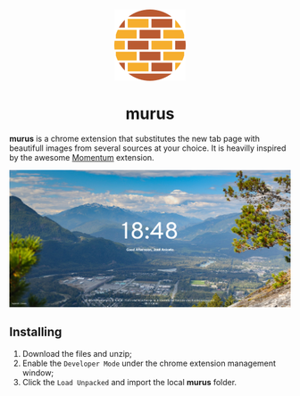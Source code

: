 <p align="center">
    <br>
    <img src="img/icon128.png"/>
<p>
<h1 align="center">murus</h1>

**murus** is a chrome extension that substitutes the new tab page with beautifull images from several sources at your choice. It is heavilly inspired by the awesome [Momentum](https://chrome.google.com/webstore/detail/momentum/laookkfknpbbblfpciffpaejjkokdgca?hl=pt-pt) extension.

![screenshot](img/example1.png)

## Installing

1) Download the files and unzip;
2) Enable the `Developer Mode` under the chrome extension management window;
3) Click the `Load Unpacked` and import the local **murus** folder.
